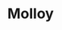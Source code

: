 ---
title: Molloy
name: Quinn Molloy
group: local
photo: "/uploads/molloy.jpg"
description:
  "**Quinn Molloy** is a PhD student in Geography at the University of Connecticut. She primarily studies transportation equity and worked in the public sector before returning to academia. Quinn supports the lab's GIS projects.\n"
---